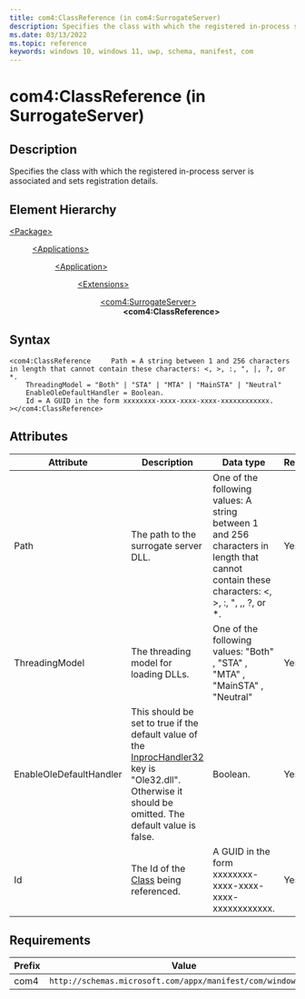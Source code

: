 ```yaml
---
title: com4:ClassReference (in com4:SurrogateServer)
description: Specifies the class with which the registered in-process server is associated and sets registration details. (in com4:SurrogateServer)
ms.date: 03/13/2022
ms.topic: reference
keywords: windows 10, windows 11, uwp, schema, manifest, com
---
```


# com4:ClassReference (in SurrogateServer)



## Description
Specifies the class with which the registered in-process server is associated and sets registration details.



## Element Hierarchy
<dl><dt><a href = "element-package.md">&lt;Package&gt;</a></dt>
<dd>
<dl><dt><a href = "element-applications.md">&lt;Applications&gt;</a></dt>
<dd>
<dl><dt><a href = "element-application.md">&lt;Application&gt;</a></dt>
<dd>
<dl><dt><a href = "element-1-extensions.md">&lt;Extensions&gt;</a></dt>
<dd>
<dl><dt><a href = "element-com4-surrogateserver.md">&lt;com4:SurrogateServer&gt;</a></dt>
<dd>
<b>&lt;com4:ClassReference&gt;</b>
</dd>
</dl>
</dd>
</dl>
</dd>
</dl>
</dd>
</dl>
</dd>
</dl>

## Syntax
```syntax
<com4:ClassReference     Path = A string between 1 and 256 characters in length that cannot contain these characters: <, >, :, ", |, ?, or *.
    ThreadingModel = "Both" | "STA" | "MTA" | "MainSTA" | "Neutral"
    EnableOleDefaultHandler = Boolean.
    Id = A GUID in the form xxxxxxxx-xxxx-xxxx-xxxx-xxxxxxxxxxxx.
></com4:ClassReference>
```


## Attributes

| Attribute | Description | Data type | Required |
| -----------| -------------| -----------| ----------|
| Path | The path to the surrogate server DLL. | One of the following values: A string between 1 and 256 characters in length that cannot contain these characters: <, >, :, ", ,, ?, or *.| Yes |
| ThreadingModel | The threading model for loading DLLs. | One of the following values: "Both" , "STA" , "MTA" , "MainSTA" , "Neutral"| Yes |
| EnableOleDefaultHandler | This should be set to true if the default value of the [InprocHandler32](/windows/win32/com/inprochandler32) key is "Ole32.dll". Otherwise it should be omitted. The default value is false. | Boolean.| Yes |
| Id | The Id of the [Class](element-com4-class.md) being referenced. | A GUID in the form xxxxxxxx-xxxx-xxxx-xxxx-xxxxxxxxxxxx.| Yes |



## Requirements
| Prefix | Value |
| ---------------| -------------------------------------------------------------|
| com4 | `http://schemas.microsoft.com/appx/manifest/com/windows10/4` |
